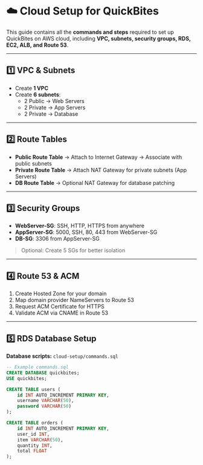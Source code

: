# ☁️ Cloud Setup for QuickBites

This guide contains all the **commands and steps** required to set up QuickBites on AWS cloud, including **VPC, subnets, security groups, RDS, EC2, ALB, and Route 53**.

---

## 1️⃣ VPC & Subnets

- Create **1 VPC**  
- Create **6 subnets**:
  - 2 Public → Web Servers
  - 2 Private → App Servers
  - 2 Private → Database

---

## 2️⃣ Route Tables

- **Public Route Table** → Attach to Internet Gateway → Associate with public subnets  
- **Private Route Table** → Attach NAT Gateway for private subnets (App Servers)  
- **DB Route Table** → Optional NAT Gateway for database patching  

---

## 3️⃣ Security Groups

- **WebServer-SG**: SSH, HTTP, HTTPS from anywhere  
- **AppServer-SG**: 5000, SSH, 80, 443 from WebServer-SG  
- **DB-SG**: 3306 from AppServer-SG  

> Optional: Create 5 SGs for better isolation  

---

## 4️⃣ Route 53 & ACM

1. Create Hosted Zone for your domain  
2. Map domain provider NameServers to Route 53  
3. Request ACM Certificate for HTTPS  
4. Validate ACM via CNAME in Route 53  

---

## 5️⃣ RDS Database Setup

**Database scripts:** `cloud-setup/commands.sql`

```sql
-- Example commands.sql
CREATE DATABASE quickbites;
USE quickbites;

CREATE TABLE users (
    id INT AUTO_INCREMENT PRIMARY KEY,
    username VARCHAR(50),
    password VARCHAR(50)
);

CREATE TABLE orders (
    id INT AUTO_INCREMENT PRIMARY KEY,
    user_id INT,
    item VARCHAR(50),
    quantity INT,
    total FLOAT
);
